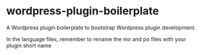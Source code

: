 # wordpress-plugin-boilerplate
A Wordpress plugin boilerplate to bootstrap Wordpress plugin development.

In the language files, remember to rename the mo and po files with your plugin short name

